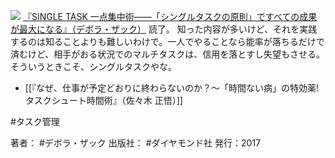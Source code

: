 
[![](https://images-fe.ssl-images-amazon.com/images/I/51jA2hd7k%2BL._SL160_.jpg)](http://www.amazon.co.jp/exec/obidos/ASIN/B074MR67VW/choiyaki81-22/ref=nosim)
[『SINGLE TASK 一点集中術——「シングルタスクの原則」ですべての成果が最大になる』（デボラ・ザック）](http://www.amazon.co.jp/exec/obidos/ASIN/B074MR67VW/choiyaki81-22/ref=nosim)
読了。
知った内容が多いけど、それを実践するのは知ることよりも難しいわけで。一人でやることなら能率が落ちるだけで済むけど、相手がおる状況でのマルチタスクは、信用を落とすし失望もさせる。そういうときこそ、シングルタスクやな。

- [[『なぜ、仕事が予定どおりに終わらないのか？〜「時間ない病」の特効薬!タスクシュート時間術』（佐々木 正悟）]]

#タスク管理 

著者： #デボラ・ザック 
出版社： #ダイヤモンド社 
発行：2017
